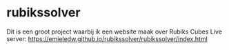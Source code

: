# rubikssolver
Dit is een groot project waarbij ik een website maak over Rubiks Cubes
Live server: https://emieledw.github.io/rubikssolver/rubikssolver/index.html
